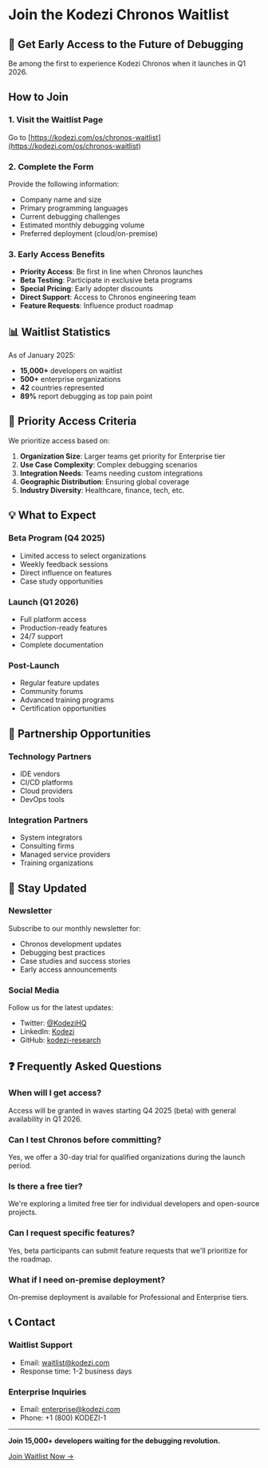 # Join the Kodezi Chronos Waitlist

## 🚀 Get Early Access to the Future of Debugging

Be among the first to experience Kodezi Chronos when it launches in Q1 2026.

## How to Join

### 1. Visit the Waitlist Page
Go to [https://kodezi.com/os/chronos-waitlist](https://kodezi.com/os/chronos-waitlist)

### 2. Complete the Form
Provide the following information:
- Company name and size
- Primary programming languages
- Current debugging challenges
- Estimated monthly debugging volume
- Preferred deployment (cloud/on-premise)

### 3. Early Access Benefits
- **Priority Access**: Be first in line when Chronos launches
- **Beta Testing**: Participate in exclusive beta programs
- **Special Pricing**: Early adopter discounts
- **Direct Support**: Access to Chronos engineering team
- **Feature Requests**: Influence product roadmap

## 📊 Waitlist Statistics

As of January 2025:
- **15,000+** developers on waitlist
- **500+** enterprise organizations
- **42** countries represented
- **89%** report debugging as top pain point

## 🎯 Priority Access Criteria

We prioritize access based on:
1. **Organization Size**: Larger teams get priority for Enterprise tier
2. **Use Case Complexity**: Complex debugging scenarios
3. **Integration Needs**: Teams needing custom integrations
4. **Geographic Distribution**: Ensuring global coverage
5. **Industry Diversity**: Healthcare, finance, tech, etc.

## 💡 What to Expect

### Beta Program (Q4 2025)
- Limited access to select organizations
- Weekly feedback sessions
- Direct influence on features
- Case study opportunities

### Launch (Q1 2026)
- Full platform access
- Production-ready features
- 24/7 support
- Complete documentation

### Post-Launch
- Regular feature updates
- Community forums
- Advanced training programs
- Certification opportunities

## 🤝 Partnership Opportunities

### Technology Partners
- IDE vendors
- CI/CD platforms
- Cloud providers
- DevOps tools

### Integration Partners
- System integrators
- Consulting firms
- Managed service providers
- Training organizations

## 📧 Stay Updated

### Newsletter
Subscribe to our monthly newsletter for:
- Chronos development updates
- Debugging best practices
- Case studies and success stories
- Early access announcements

### Social Media
Follow us for the latest updates:
- Twitter: [@KodeziHQ](https://twitter.com/kodezihq)
- LinkedIn: [Kodezi](https://linkedin.com/company/kodezi)
- GitHub: [kodezi-research](https://github.com/kodezi)

## ❓ Frequently Asked Questions

### When will I get access?
Access will be granted in waves starting Q4 2025 (beta) with general availability in Q1 2026.

### Can I test Chronos before committing?
Yes, we offer a 30-day trial for qualified organizations during the launch period.

### Is there a free tier?
We're exploring a limited free tier for individual developers and open-source projects.

### Can I request specific features?
Yes, beta participants can submit feature requests that we'll prioritize for the roadmap.

### What if I need on-premise deployment?
On-premise deployment is available for Professional and Enterprise tiers.

## 📞 Contact

### Waitlist Support
- Email: waitlist@kodezi.com
- Response time: 1-2 business days

### Enterprise Inquiries
- Email: enterprise@kodezi.com
- Phone: +1 (800) KODEZI-1

---

**Join 15,000+ developers waiting for the debugging revolution.**

[Join Waitlist Now →](https://kodezi.com/os/chronos-waitlist)